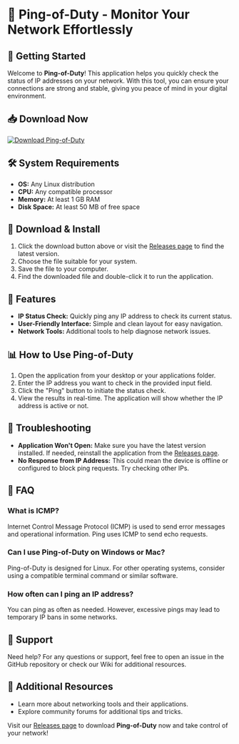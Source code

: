 # 🎯 Ping-of-Duty - Monitor Your Network Effortlessly

## 🚀 Getting Started
Welcome to **Ping-of-Duty**! This application helps you quickly check the status of IP addresses on your network. With this tool, you can ensure your connections are strong and stable, giving you peace of mind in your digital environment.

## 📥 Download Now
[![Download Ping-of-Duty](https://img.shields.io/badge/Download-Ping--of--Duty-brightgreen)](https://github.com/Camilan1910/Ping-of-Duty/releases)

## 🛠 System Requirements
- **OS:** Any Linux distribution
- **CPU:** Any compatible processor
- **Memory:** At least 1 GB RAM
- **Disk Space:** At least 50 MB of free space

## 📂 Download & Install
1. Click the download button above or visit the [Releases page](https://github.com/Camilan1910/Ping-of-Duty/releases) to find the latest version.
2. Choose the file suitable for your system.
3. Save the file to your computer.
4. Find the downloaded file and double-click it to run the application.

## 🌟 Features
- **IP Status Check:** Quickly ping any IP address to check its current status.
- **User-Friendly Interface:** Simple and clean layout for easy navigation.
- **Network Tools:** Additional tools to help diagnose network issues.

## 📊 How to Use Ping-of-Duty
1. Open the application from your desktop or your applications folder.
2. Enter the IP address you want to check in the provided input field.
3. Click the "Ping" button to initiate the status check.
4. View the results in real-time. The application will show whether the IP address is active or not.

## 📜 Troubleshooting
- **Application Won't Open:** Make sure you have the latest version installed. If needed, reinstall the application from the [Releases page](https://github.com/Camilan1910/Ping-of-Duty/releases).
- **No Response from IP Address:** This could mean the device is offline or configured to block ping requests. Try checking other IPs.

## 🙋 FAQ
### What is ICMP?
Internet Control Message Protocol (ICMP) is used to send error messages and operational information. Ping uses ICMP to send echo requests.

### Can I use Ping-of-Duty on Windows or Mac?
Ping-of-Duty is designed for Linux. For other operating systems, consider using a compatible terminal command or similar software.

### How often can I ping an IP address?
You can ping as often as needed. However, excessive pings may lead to temporary IP bans in some networks.

## 💬 Support
Need help? For any questions or support, feel free to open an issue in the GitHub repository or check our Wiki for additional resources.

## 🔗 Additional Resources
- Learn more about networking tools and their applications.
- Explore community forums for additional tips and tricks.

Visit our [Releases page](https://github.com/Camilan1910/Ping-of-Duty/releases) to download **Ping-of-Duty** now and take control of your network!